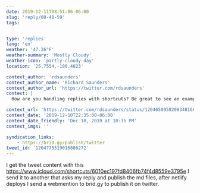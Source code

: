```yaml
---
date: 2019-12-11T08:51:06-06:00
slug: 'reply/08-48-59'
tags:


type: 'replies'
lang: 'en'
weather: '47.36°F'
weather-summary: 'Mostly Cloudy'
weather-icon: 'partly-cloudy-day'
location: '25.7554,-100.4023'

context_author: 'rdsaunders'
context_author_name: 'Richard Saunders'
context_author_url: 'https://twitter.com/rdsaunders'
context: |
  How are you handling replies with shortcuts? Be great to see an example.

context_url: 'https://twitter.com/rdsaunders/status/1204650958208348160?s=12'
context_date: '2019-12-10T22:35:00-06:00'
context_date_friendly: 'Dec 10, 2019 at 10:35 PM'
context_imgs: ''

syndication_links:
    - https://brid.gy/publish/twitter
tweet_id: '1204775519016886272'
---
```

I get the tweet content with this https://www.icloud.com/shortcuts/6010ec197fd8406fb74f4d8559e3795e I send it to another that asks my reply and publish the md files, after netlify deploys I send a webmention to brid.gy to publish it on twitter.
